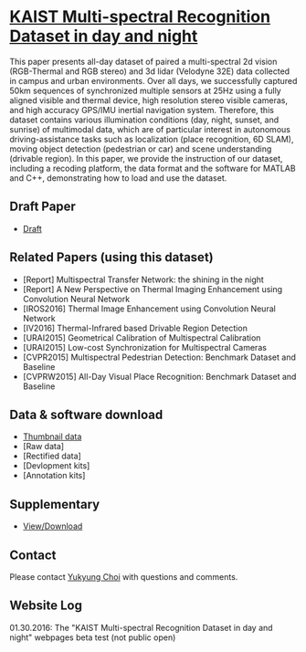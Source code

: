 
# [KAIST Multi-spectral Recognition Dataset in day and night](https://sites.google.com/site/ykchoicv/multispectral_ijrr)

This paper presents all-day dataset of paired a multi-spectral 2d vision (RGB-Thermal and RGB stereo) and 3d lidar (Velodyne 32E) data collected in campus and urban environments. Over all days, we successfully captured 50km sequences of synchronized multiple sensors at 25Hz using a fully aligned visible and thermal device, high resolution stereo visible cameras, and high accuracy GPS/IMU inertial navigation system. Therefore, this dataset contains various illumination conditions (day, night, sunset, and sunrise) of multimodal data, which are of particular interest in autonomous driving-assistance tasks such as localization (place recognition, 6D SLAM), moving object detection (pedestrian or car) and scene understanding (drivable region). In this paper, we provide the instruction of our dataset, including a recoding platform, the data format and the software for MATLAB and C++, demonstrating how to load and use the dataset.

## Draft Paper
+ [Draft](https://www.dropbox.com/s/ysmf0sher600rdr/IJRR_draft.pdf?dl=0)

## Related Papers (using this dataset)
+ [Report] Multispectral Transfer Network: the shining in the night
+ [Report] A New Perspective on Thermal Imaging Enhancement using Convolution Neural Network
+ [IROS2016] Thermal Image Enhancement using Convolution Neural Network
+ [IV2016] Thermal-Infrared based Drivable Region Detection
+ [URAI2015] Geometrical Calibration of Multispectral Calibration
+ [URAI2015] Low-cost Synchronization for Multispectral Cameras
+ [CVPR2015] Multispectral Pedestrian Detection: Benchmark Dataset and Baseline
+ [CVPRW2015] All-Day Visual Place Recognition: Benchmark Dataset and Baseline


## Data & software download
+ [Thumbnail data](https://sites.google.com/site/ykchoicv/multispectral_ijrr_thumbnail)
+ [Raw data]
+ [Rectified data]
+ [Devlopment kits]
+ [Annotation kits]


## Supplementary
+ [View/Download](https://docs.google.com/presentation/d/12VXeXS4C2ZKze4gOcr_ZRuvg5Y-_huch9f15xc121NA/pub?start=false&loop=false&delayms=3000&slide=id.p4)


## Contact
Please contact [Yukyung Choi](mailto:ykchoi@rcv.kaist.ac.kr) with questions and comments.


## Website Log
01.30.2016: The "KAIST Multi-spectral Recognition Dataset in day and night" webpages beta test (not public open)


